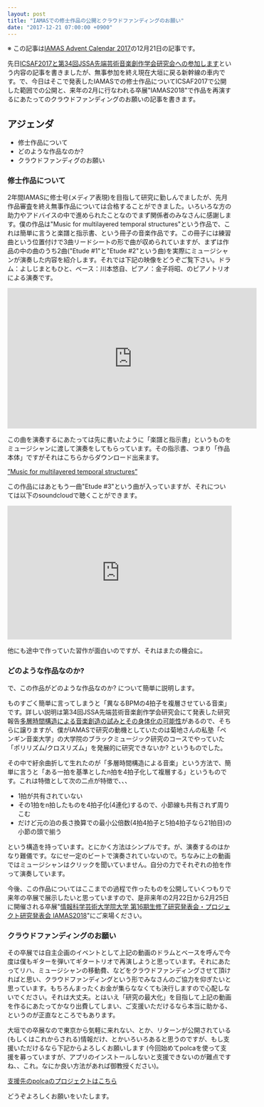 ```yaml
---
layout: post
title: "IAMASでの修士作品の公開とクラウドファンディングのお願い"
date: "2017-12-21 07:00:00 +0900"
---
```


※ この記事は[IAMAS Advent Calendar 2017](https://qiita.com/advent-calendar/2017/iamas)の12月21日の記事です。

先日[ICSAF2017と第34回JSSA先端芸術音楽創作学会研究会への参加します](/event/2017/12/09/icsaf2018-and-iamas-research-latex-format.html)という内容の記事を書きましたが、無事参加を終え現在大垣に戻る新幹線の車内です。で、今日はそこで発表したIAMASでの修士作品についてICSAF2017で公開した範囲での公開と、来年の2月に行なわれる卒展"IAMAS2018"で作品を再演するにあたってのクラウドファンディングのお願いの記事を書きます。

## アジェンダ

* 修士作品について
* どのような作品なのか?
* クラウドファンディグのお願い

### 修士作品について

2年間IAMASに修士号(メディア表現)を目指して研究に勤しんでましたが、先月作品審査を終え無事作品については合格することができました。いろいろな方の助力やアドバイスの中で進められたことなのでまず関係者のみなさんに感謝します。僕の作品は"Music for multilayered temporal structures"という作品で、これは簡単に言うと楽譜と指示書、という冊子の音楽作品です。この冊子には練習曲という位置付けで3曲リードシートの形で曲が収められていますが、まずは作品の中の曲のうち2曲("Etude \#1"と"Etude \#2"という曲)を実際にミュージシャンが演奏した内容を紹介します。それでは下記の映像をどうぞご覧下さい。ドラム：よしじまともひと、ベース：川本悠自、ピアノ：金子将昭、のピアノトリオによる演奏です。

<iframe width="560" height="315" src="https://www.youtube.com/embed/3AuNz4GiLsI?rel=0" frameborder="0" gesture="media" allow="encrypted-media" allowfullscreen></iframe>

この曲を演奏するにあたっては先に書いたように「楽譜と指示書」というものをミュージシャンに渡して演奏をしてもらっています。その指示書、つまり「作品本体」ですがそれはこちらからダウンロード出来ます。

[”Music for multilayered temporal structures”](https://goo.gl/o1pTEk)

この作品にはあともう一曲"Etude \#3"という曲が入っていますが、それについては以下のsoundcloudで聴くことができます。  

<iframe width="100%" height="300" scrolling="no" frameborder="no" src="https://w.soundcloud.com/player/?url=https%3A//api.soundcloud.com/tracks/372057608&amp;color=%23ff5500&amp;auto_play=false&amp;hide_related=false&amp;show_comments=true&amp;show_user=true&amp;show_reposts=false&amp;show_teaser=true&amp;visual=true"></iframe>  

他にも途中で作っていた習作が面白いのですが、それはまたの機会に。

### どのような作品なのか?

で、この作品がどのような作品なのか? について簡単に説明します。

ものすごく簡単に言ってしまうと「異なるBPMの4拍子を複層させている音楽」です。詳しい説明は第34回JSSA先端芸術音楽創作学会研究会にて発表した研究報告[多層時間構造による音楽創造の試みとその身体化の可能性](http://data.jssa.info/paper/2017v09n03/1.Yamato.pdf)があるので、そちらに譲りますが、僕がIAMASで研究の動機としていたのは菊地さんの私塾「ペンギン音楽大学」の大学院のブラックミュージック研究のコースでやっていた「ポリリズム/クロスリズム」を発展的に研究できないか? というものでした。

その中で紆余曲折して生れたのが「多層時間構造による音楽」という方法で、簡単に言うと「ある一拍を基準としたn拍を4拍子化して複層する」というものです。これは特徴として次の二点が特徴で、、、

* 1拍が共有されていない
* その1拍をn拍したものを4拍子化(4連化)するので、小節線も共有されず周りこむ
* だけど元の泊の長さ換算での最小公倍数(4拍4拍子と5拍4拍子なら21拍目)の小節の頭で揃う

という構造を持っています。とにかく方法はシンプルです。が、演奏するのはかなり難儀です。なにせ一定のビートで演奏されていないので。ちなみに上の動画ではミュージシャンはクリックを聞いていません。自分の力でそれぞれの拍を作って演奏しています。

今後、この作品についてはここまでの過程で作ったものを公開していくつもりで来年の卒展で展示したいと思っていますので、是非来年の2月22日から2月25日に開催される卒展"[情報科学芸術大学院大学 第16期生修了研究発表会・プロジェクト研究発表会 IAMAS2018](http://www.iamas.ac.jp/exhibit18/)"にご来場ください。

### クラウドファンディングのお願い

その卒展では自主企画のイベントとして上記の動画のドラムとベースを呼んで今度は僕もギターを弾いてギタートリオで再演しようと思っています。それにあたってリハ、ミュージシャンの移動費、などをクラウドファンディングさせて頂ければと思い、クラウドファンディングという形でみなさんのご協力を仰ぎたいと思っています。もちろんまったくお金が集らななくても決行しますので心配しないでください。それは大丈夫。とはいえ「研究の最大化」を目指して上記の動画を作るにあたってかなり出費してしまい、ご支援いただけるなら本当に助かる、というのが正直なところでもあります。

大垣での卒展なので東京から気軽に来れない、とか、リターンが公開されている(もしくはこれからされる)情報だけ、とかいろいろあると思うのですが、もし支援いただけるなら下記からよろしくお願いします (今回始めてpolcaを使って支援を募っていますが、アプリのインストールしないと支援できないのが難点ですね、、これ。なにか良い方法があれば御教授ください)。

[支援先のpolcaのプロジェクトはこちら](https://polca.jp/projects/X1MGPvdoQAD)

どうぞよろしくお願いをいたします。
